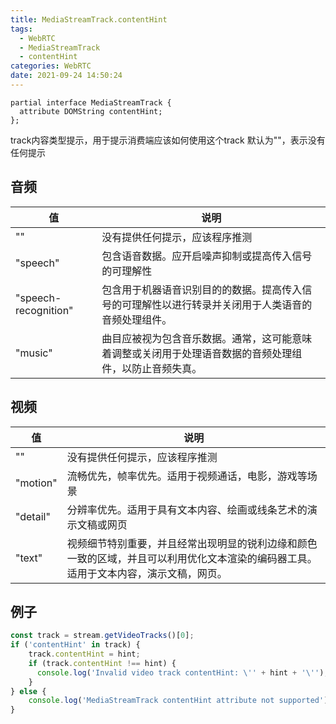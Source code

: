 ```yaml
---
title: MediaStreamTrack.contentHint
tags: 
  - WebRTC
  - MediaStreamTrack
  - contentHint
categories: WebRTC
date: 2021-09-24 14:50:24
---
```



```IDL
partial interface MediaStreamTrack {
  attribute DOMString contentHint;
};
```

track内容类型提示，用于提示消费端应该如何使用这个track
默认为""，表示没有任何提示


## 音频
| 值                   | 说明                                                                                                   |
| -------------------- | ------------------------------------------------------------------------------------------------------ |
| ""                   | 没有提供任何提示，应该程序推测                                                                         |
| "speech"             | 包含语音数据。应开启噪声抑制或提高传入信号的可理解性                                                   |
| "speech-recognition" | 包含用于机器语音识别目的的数据。提高传入信号的可理解性以进行转录并关闭用于人类语音的音频处理组件。     |
| "music"              | 曲目应被视为包含音乐数据。通常，这可能意味着调整或关闭用于处理语音数据的音频处理组件，以防止音频失真。 |

## 视频

| 值       | 说明                                                           |
| -------- | -------------------------------------------------------------- |
| ""       | 没有提供任何提示，应该程序推测                                 |
| "motion" | 流畅优先，帧率优先。适用于视频通话，电影，游戏等场景           |
| "detail" | 分辨率优先。适用于具有文本内容、绘画或线条艺术的演示文稿或网页 |
| "text"   | 视频细节特别重要，并且经常出现明显的锐利边缘和颜色一致的区域，并且可以利用优化文本渲染的编码器工具。适用于文本内容，演示文稿，网页。|

## 例子
```javascript
const track = stream.getVideoTracks()[0];
if ('contentHint' in track) {
    track.contentHint = hint;
    if (track.contentHint !== hint) {
      console.log('Invalid video track contentHint: \'' + hint + '\'');
    }
} else {
    console.log('MediaStreamTrack contentHint attribute not supported');
}
```
